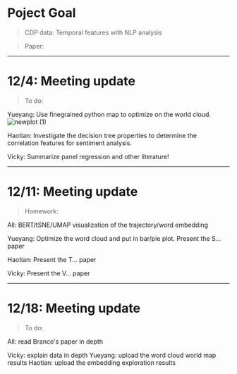 # Poject Goal
> CDP data: Temporal features with NLP analysis

> Paper:




----------------------------------------------------------
# 12/4: Meeting update

> To do:

Yueyang: Use finegrained python map to optimize on the world cloud.
![newplot (1)](https://github.com/user-attachments/assets/b0e4679e-22ad-4283-b270-e7b5030b8756)

Haotian: Investigate the decision tree properties to determine the correlation features for sentiment analysis.

Vicky: Summarize panel regression and other literature!


--------------------------------------------------------
# 12/11: Meeting update

> Homework:

All: BERT/tSNE/UMAP visualization of the trajectory/word embedding

Yueyang:  Optimize the word cloud and put in bar/pie plot. 
Present the S... paper

Haotian: Present the T... paper

Vicky: Present the V... paper

--------------------------------------------------------
# 12/18: Meeting update

> To do:

All: read Branco's paper in depth

Vicky: explain data in depth
Yueyang: upload the word cloud world map results
Haotian: upload the embedding exploration results
